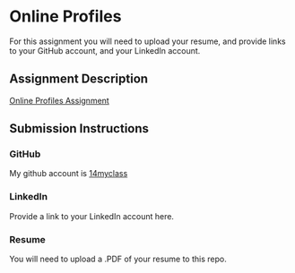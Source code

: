 # Online Profiles
For this assignment you will need to upload your resume, and provide links to your GitHub account, and your LinkedIn account.

## Assignment Description
[Online Profiles Assignment](https://education.launchcode.org/liftoff/assignments/online-profiles/)

## Submission Instructions

### GitHub

My github account is [14myclass](https://github.com/14myclass/liftoff-assignments.git)

### LinkedIn
Provide a link to your LinkedIn account here.

### Resume
You will need to upload a .PDF of your resume to this repo.